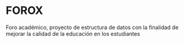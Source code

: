 
# FOROX 
Foro académico, proyecto de estructura de datos  con la finalidad de mejorar la calidad de la educación en los estudiantes
